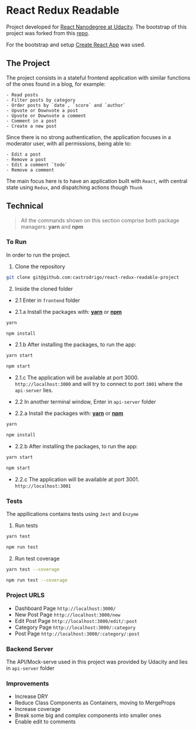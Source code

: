 # React Redux Readable

Project developed for [React Nanodegree at Udacity](https://eu.udacity.com/course/react-nanodegree--nd019).
The bootstrap of this project was forked from this [repo](https://github.com/udacity/reactnd-project-readable-starter).

For the bootstrap and setup [Create React App](https://github.com/facebookincubator/create-react-app) was used.

## The Project

The project consists in a stateful frontend application with similar functions of the ones found in a blog, for example:

```
- Read posts
- Filter posts by category
- Order posts by `date`, `score` and `author`
- Upvote or Downvote a post
- Upvote or Downvote a comment
- Comment in a post
- Create a new post
```

Since there is no strong authentication, the application focuses in a moderator user, with all permissions, being able to:

```
- Edit a post
- Remove a post
- Edit a comment `todo`
- Remove a comment
```

The main focus here is to have an application built with `React`, with central state using `Redux`, and dispatching actions though `Thunk`

## Technical

> All the commands shown on this section comprise both package managers: **yarn** and **npm**

### To Run

In order to run the project.

1. Clone the repository

```bash
git clone git@github.com:castrodrigo/react-redux-readable-project
```

2. Inside the cloned folder

- 2.1 Enter in `frontend` folder

- 2.1.a Install the packages with: **[yarn](https://yarnpkg.com/lang/en/)** or **[npm](https://www.npmjs.com/)**

```bash
yarn
```

```bash
npm install
```

- 2.1.b After installing the packages, to run the app:

```bash
yarn start
```

```bash
npm start
```

- 2.1.c The application will be available at port 3000. `http://localhost:3000` and will try to connect to port `3001` where the `api-server` lies.

- 2.2 In another terminal window, Enter in `api-server` folder

- 2.2.a Install the packages with: **[yarn](https://yarnpkg.com/lang/en/)** or **[npm](https://www.npmjs.com/)**

```bash
yarn
```

```bash
npm install
```

- 2.2.b After installing the packages, to run the app:

```bash
yarn start
```

```bash
npm start
```

- 2.2.c The application will be available at port 3001. `http://localhost:3001`

### Tests

The appllications contains tests using `Jest` and `Enzyme`

1. Run tests

```bash
yarn test
```

```bash
npm run test
```

2. Run test coverage

```bash
yarn test --coverage
```

```bash
npm run test --coverage
```

### Project URLS

- Dashboard Page `http://localhost:3000/`
- New Post Page `http://localhost:3000/new`
- Edit Post Page `http://localhost:3000/edit/:post`
- Category Page `http://localhost:3000/:category`
- Post Page `http://localhost:3000/:category/:post`

### Backend Server

The API/Mock-serve used in this project was provided by Udacity and lies in `api-server` folder

### Improvements

- Increase DRY
- Reduce Class Components as Containers, moving to MergeProps
- Increase coverage
- Break some big and complex components into smaller ones
- Enable edit to comments

